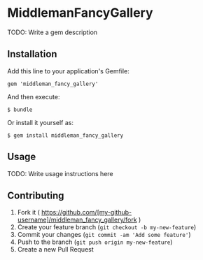 # MiddlemanFancyGallery

TODO: Write a gem description

## Installation

Add this line to your application's Gemfile:

    gem 'middleman_fancy_gallery'

And then execute:

    $ bundle

Or install it yourself as:

    $ gem install middleman_fancy_gallery

## Usage

TODO: Write usage instructions here

## Contributing

1. Fork it ( https://github.com/[my-github-username]/middleman_fancy_gallery/fork )
2. Create your feature branch (`git checkout -b my-new-feature`)
3. Commit your changes (`git commit -am 'Add some feature'`)
4. Push to the branch (`git push origin my-new-feature`)
5. Create a new Pull Request
